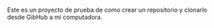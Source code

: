 Este es un proyecto de prueba de como crear un repositorio y clonarlo desde GibHub a mi computadora.